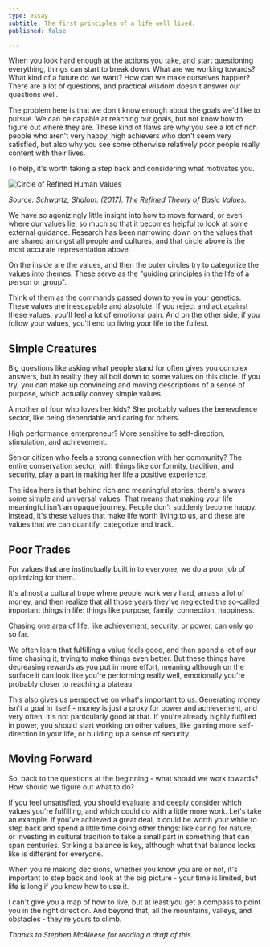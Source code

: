 ```yaml
---
type: essay
subtitle: The first principles of a life well lived.
published: false

---
```


When you look hard enough at the actions you take, and start questioning everything, things can start to break down. What are we working towards? What kind of a future do we want? How can we make ourselves happier? There are a lot of questions, and practical wisdom doesn't answer our questions well.

The problem here is that we don't know enough about the goals we'd like to pursue. We can be capable at reaching our goals, but not know how to figure out where they are. These kind of flaws are why you see a lot of rich people who aren't very happy, high achievers who don't seem very satisfied, but also why you see some otherwise relatively poor people really content with their lives.

To help, it's worth taking a step back and considering what motivates you.

![Circle of Refined Human Values](https://www.researchgate.net/profile/Shalom_Schwartz/publication/306432422/viewer/AS:398632164577284@1472052722116/background/35.png)

_Source: Schwartz, Shalom. (2017). The Refined Theory of Basic Values._

We have so agonizingly little insight into how to move forward, or even where our values lie, so much so that it becomes helpful to look at some external guidance. Research has been narrowing down on the values that are shared amongst all people and cultures, and that circle above is the most accurate representation above.

On the inside are the values, and then the outer circles try to categorize the values into themes. These serve as the "guiding principles in the life of a person or group".

Think of them as the commands passed down to you in your genetics. These values are inescapable and absolute. If you reject and act against these values, you'll feel a lot of emotional pain. And on the other side, if you follow your values, you'll end up living your life to the fullest.

## Simple Creatures

Big questions like asking what people stand for often gives you complex answers, but in reality they all boil down to some values on this circle. If you try, you can make up convincing and moving descriptions of a sense of purpose, which actually convey simple values.

A mother of four who loves her kids? She probably values the benevolence sector, like being dependable and caring for others.

High performance enterpreneur? More sensitive to self-direction, stimulation, and achievement.

Senior citizen who feels a strong connection with her community? The entire conservation sector, with things like conformity, tradition, and security, play a part in making her life a positive experience.

The idea here is that behind rich and meaningful stories, there's always some simple and universal values. That means that making your life meaningful isn't an opaque journey. People don't suddenly become happy. Instead, it's these values that make life worth living to us, and these are values that we can quantify, categorize and track.

## Poor Trades

For values that are instinctually built in to everyone, we do a poor job of optimizing for them.

It's almost a cultural trope where people work very hard, amass a lot of money, and then realize that all those years they've neglected the so-called important things in life: things like purpose, family, connection, happiness.

Chasing one area of life, like achievement, security, or power, can only go so far. 

We often learn that fulfilling a value feels good, and then spend a lot of our time chasing it, trying to make things even better. But these things have decreasing rewards as you put in more effort, meaning although on the surface it can look like you're performing really well, emotionally you're probably closer to reaching a plateau.

This also gives us perspective on what's important to us. Generating money isn't a goal in itself - money is just a proxy for power and achievement, and very often, it's not particularly good at that. If you're already highly fulfilled in power, you should start working on other values, like gaining more self-direction in your life, or building up a sense of security.

## Moving Forward

So, back to the questions at the beginning - what should we work towards? How should we figure out what to do?

If you feel unsatisfied, you should evaluate and deeply consider which values you're fulfilling, and which could do with a little more work. Let's take an example. If you've achieved a great deal, it could be worth your while to step back and spend a little time doing other things: like caring for nature, or investing in cultural tradition to take a small part in something that can span centuries. Striking a balance is key, although what that balance looks like is different for everyone.

When you're making decisions, whether you know you are or not, it's important to step back and look at the big picture - your time is limited, but life is long if you know how to use it.

I can't give you a map of how to live, but at least you get a compass to point you in the right direction. And beyond that, all the mountains, valleys, and obstacles - they're yours to climb.

_Thanks to Stephen McAleese for reading a draft of this._